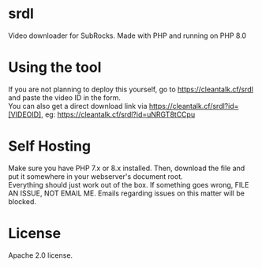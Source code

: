 # srdl
Video downloader for SubRocks. Made with PHP and running on PHP 8.0  

# Using the tool  
If you are not planning to deploy this yourself, go to https://cleantalk.cf/srdl and paste the video ID in the form.  
You can also get a direct download link via https://cleantalk.cf/srdl?id=[VIDEOID], eg: https://cleantalk.cf/srdl?id=uNRGT8tCCpu  

# Self Hosting  
Make sure you have PHP 7.x or 8.x installed. Then, download the file and put it somewhere in your webserver's document root.  
Everything should just work out of the box. If something goes wrong, FILE AN ISSUE, NOT EMAIL ME. Emails regarding issues on this matter will be blocked.  

# License  
Apache 2.0 license.
